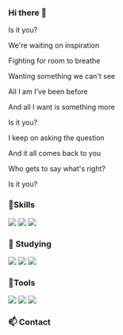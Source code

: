 ### Hi there 👋

<!--
**Eunsook-Lee/Eunsook-Lee** is a ✨ _special_ ✨ repository because its `README.md` (this file) appears on your GitHub profile.

Here are some ideas to get you started:

- 🔭 I’m currently working on ...
- 🌱 I’m currently learning ...
- 👯 I’m looking to collaborate on ...
- 🤔 I’m looking for help with ...
- 💬 Ask me about ...
- 📫 How to reach me: ...
- 😄 Pronouns: ...
- ⚡ Fun fact: ...
-->
<!-- ![header](https://capsule-render.vercel.app/api?type=waving&color=4FE6D0&height=300&section=header&text=minseo%20cho&fontSize=70)
-->

Is it you?

We're waiting on inspiration

Fighting for room to breathe

Wanting something we can't see

All I am I've been before

And all I want is something more

Is it you?

I keep on asking the question

And it all comes back to you

Who gets to say what's right?

Is it you?

###  :muscle:Skills
<p>

<img src="https://img.shields.io/badge/JAVA-007396?style=flat-square&logo=JAVA&logoColor=white" />
<img src="https://img.shields.io/badge/JAVASCRIPT-007396?style=flat-square&logo=JAVA&logoColor=white" />
<img src="https://img.shields.io/badge/MYSQL-007396?style=flat-square&logo=MYSQL&logoColor=white" />

</p>

### :seedling: Studying
<p>
<img src="https://img.shields.io/badge/React-61DAFB?style=flat-square&logo=React&logoColor=white" />
<img src="https://img.shields.io/badge/Spring-6DB33F?style=flat-square&logo=jQuery&logoColor=white" />
<img src="https://img.shields.io/badge/SpringBoot-6DB33F?style=flat-square&logo=SpringBoot&logoColor=white" />
</p>  

###  :hammer:Tools

<p>
<img src="https://img.shields.io/badge/Notion-181717?style=flat-square&logoGitHub&logoColor=white" />
<img src="https://img.shields.io/badge/Slack-E34F26?style=flat-square&logo=HTML5&logoColor=white" />
<img src="https://img.shields.io/badge/Git-F05032?style=flat-square&logo=Git&logoColor=white" />
</p>





###  :mailbox: Contact

